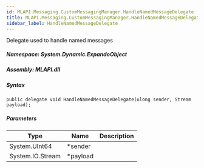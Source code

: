 ```yaml
---  
id: MLAPI.Messaging.CustomMessagingManager.HandleNamedMessageDelegate  
title: MLAPI.Messaging.CustomMessagingManager.HandleNamedMessageDelegate
sidebar_label: HandleNamedMessageDelegate
---
```


<div class="markdown level0 summary">

Delegate used to handle named messages

</div>

<div class="markdown level0 conceptual">

</div>

##### **Namespace**: System.Dynamic.ExpandoObject

##### **Assembly**: MLAPI.dll

##### Syntax

    public delegate void HandleNamedMessageDelegate(ulong sender, Stream payload);

##### Parameters

| Type             | Name      | Description |
|------------------|-----------|-------------|
| System.UInt64    | \*sender  |             |
| System.IO.Stream | \*payload |             |
